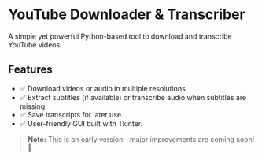 # YouTube Downloader & Transcriber

A simple yet powerful Python-based tool to download and transcribe YouTube videos.

## Features
- ✅ Download videos or audio in multiple resolutions.
- ✅ Extract subtitles (if available) or transcribe audio when subtitles are missing.
- ✅ Save transcripts for later use.
- ✅ User-friendly GUI built with Tkinter.

> **Note:** This is an early version—major improvements are coming soon! 🚀

